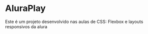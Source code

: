 # AluraPlay
Este é um projeto desenvolvido nas  aulas de CSS: Flexbox e layouts responsivos da alura
